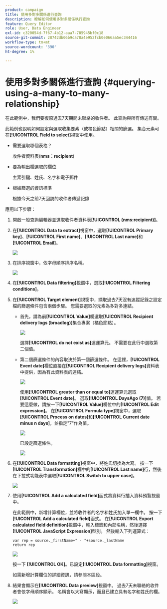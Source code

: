 ```yaml
---
product: campaign
title: 使用多對多關係進行查詢
description: 瞭解如何使用多對多關係執行查詢
feature: Query Editor
role: User, Data Engineer
exl-id: c320054d-7f67-4b12-aaa7-785945bf0c18
source-git-commit: 28742db06b9ca78a4e952fcb0e066aa5ec344416
workflow-type: tm+mt
source-wordcount: '390'
ht-degree: 1%

---
```


# 使用多對多關係進行查詢 {#querying-using-a-many-to-many-relationship}



在此範例中，我們要復原過去7天期間未聯絡的收件者。 此查詢與所有傳送有關。

此範例也說明如何設定與選取收集要素（或橘色節點）相關的篩選。 集合元素可在&#x200B;**[!UICONTROL Field to select]**&#x200B;視窗中使用。

* 需要選取哪個表格？

  收件者資料表(**nms：recipient**)

* 要為輸出欄選取的欄位

  主索引鍵、姓氏、名字和電子郵件

* 根據篩選的資訊標準

  根據今天之前7天回訪的收件者傳遞記錄

應用以下步驟：

1. 開啟一般查詢編輯器並選取收件者資料表&#x200B;**[!UICONTROL (nms:recipient)]**。
1. 在&#x200B;**[!UICONTROL Data to extract]**&#x200B;視窗中，選取&#x200B;**[!UICONTROL Primary key]**、**[!UICONTROL First name]**、**[!UICONTROL Last name]**&#x200B;和&#x200B;**[!UICONTROL Email]**。

   ![](assets/query_editor_nveau_33.png)

1. 在排序視窗中，依字母順序排序名稱。

   ![](assets/query_editor_nveau_34.png)

1. 在&#x200B;**[!UICONTROL Data filtering]**&#x200B;視窗中，選取&#x200B;**[!UICONTROL Filtering conditions]**。
1. 在&#x200B;**[!UICONTROL Target element]**&#x200B;視窗中，擷取過去7天沒有追蹤記錄之設定檔的篩選條件包含兩個步驟。 您需要選取的元素為多對多連結。

   * 首先，請為前&#x200B;**[!UICONTROL Value]**&#x200B;欄選取&#x200B;**[!UICONTROL Recipient delivery logs (broadlog)]**&#x200B;集合專案（橘色節點）。

     ![](assets/query_editor_nveau_67.png)

     選擇&#x200B;**[!UICONTROL do not exist as]**&#x200B;運運算元。 不需要在此行中選取第二個值。

   * 第二個篩選條件的內容取決於第一個篩選條件。 在這裡，**[!UICONTROL Event date]**&#x200B;欄位直接在&#x200B;**[!UICONTROL Recipient delivery logs]**&#x200B;資料表中提供，因為有此資料表的連結。

     ![](assets/query_editor_nveau_36.png)

     使用&#x200B;**[!UICONTROL greater than or equal to]**&#x200B;運運算元選取&#x200B;**[!UICONTROL Event date]**。 選取&#x200B;**[!UICONTROL DaysAgo (7)]**&#x200B;值。 若要這麼做，請按一下&#x200B;**[!UICONTROL Value]**&#x200B;欄位中的&#x200B;**[!UICONTROL Edit expression]**。 在&#x200B;**[!UICONTROL Formula type]**&#x200B;視窗中，選取&#x200B;**[!UICONTROL Process on dates]**&#x200B;和&#x200B;**[!UICONTROL Current date minus n days]**，並指定&quot;7&quot;作為值。

     ![](assets/query_editor_nveau_37.png)

     已設定篩選條件。

     ![](assets/query_editor_nveau_38.png)

1. 在&#x200B;**[!UICONTROL Data formatting]**&#x200B;視窗中，將姓氏切換為大寫。 按一下&#x200B;**[!UICONTROL Transformation]**&#x200B;欄中的&#x200B;**[!UICONTROL Last name]**&#x200B;行，然後在下拉式功能表中選取&#x200B;**[!UICONTROL Switch to upper case]**。

   ![](assets/query_editor_nveau_39.png)

1. 使用&#x200B;**[!UICONTROL Add a calculated field]**&#x200B;函式將資料行插入資料預覽視窗中。

   在此範例中，新增計算欄位，並將收件者的名字和姓氏加入單一欄中。 按一下&#x200B;**[!UICONTROL Add a calculated field]**&#x200B;函式。 在&#x200B;**[!UICONTROL Export calculated field definition]**&#x200B;視窗中，輸入標籤和內部名稱，然後選擇&#x200B;**[!UICONTROL JavaScript Expression]**&#x200B;型別。 然後輸入下列運算式：

   ```
   var rep = source._firstName+" - "+source._lastName
   return rep
   ```

   ![](assets/query_editor_nveau_40.png)

   按一下 **[!UICONTROL OK]**。已設定&#x200B;**[!UICONTROL Data formatting]**&#x200B;視窗。

   如需新增計算欄位的詳細資訊，請參閱本區段。

1. 結果會顯示在&#x200B;**[!UICONTROL Data preview]**&#x200B;視窗中。 過去7天未聯絡的收件者會依字母順序顯示。 名稱會以大寫顯示，而且已建立具有名字和姓氏的欄。

   ![](assets/query_editor_nveau_41.png)
